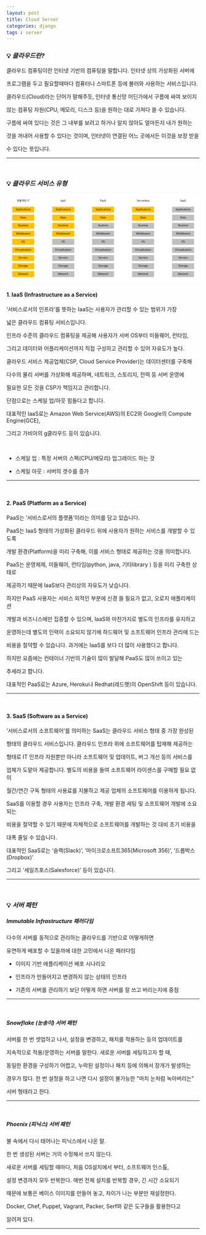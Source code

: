 ```yaml
---
layout: post
title: Cloud Server
categories: django
tags : server
---
```


### 💡 ***클라우드란?***

클라우드 컴퓨팅이란 인터넷 기반의 컴퓨팅을 말합니다. 인터넷 상의 가상화된 서버에 

프로그램을 두고 필요할때마다 컴퓨터나 스마트폰 등에 불러와 사용하는 서비스입니다. 

클라우드(Cloud)라는 단어가 말해주듯, 인터넷 통신망 어딘가에서 구름에 싸여 보이지 

않는 컴퓨팅 자원(CPU, 메모리, 디스크 등)을 원하는 대로 가져다 쓸 수 있습니다. 

구름에 싸여 있다는 것은 그 내부를 보려고 하거나 알지 않아도 얼마든지 내가 원하는 

것을 꺼내어 사용할 수 있다는 것이며, 인터넷이 연결된 어느 곳에서든 이것을 보장 받을 

수 있다는 뜻입니다. 

---

<br>

### 💡 ***클라우드 서비스 유형***

<img src="/assets/img/django/server.png">

#### 1. IaaS (Infrastructure as a Service)

‘서비스로서의 인프라’를 뜻하는 IaaS는 사용자가 관리할 수 있는 범위가 가장 

넓은 클라우드 컴퓨팅 서비스입니다.

인프라 수준의 클라우드 컴퓨팅을 제공해 사용자가 서버 OS부터 미들웨어, 런타임, 

그리고 데이터와 어플리케이션까지 직접 구성하고 관리할 수 있어 자유도가 높다.

클라우드 서비스 제공업체(CSP, Cloud Service Provider)는 데이터센터를 구축해 

다수의 물리 서버를 가상화해 제공하며, 네트워크, 스토리지, 전력 등 서버 운영에

필요한 모든 것을 CSP가 책임지고 관리합니다.

단점으로는 스케일 업/아웃 힘들다고 합니다.

대표적인 IaaS로는 Amazon Web Service(AWS)의 EC2와 Google의 Compute Engine(GCE),

그리고 가비아의 g클라우드 등이 있습니다.

<br>

- 스케일 업 : 특정 서버의 스펙(CPU/메모리) 업그레이드 하는 것

- 스케일 아웃 : 서버의 갯수를 증가

---

<br>

#### 2. PaaS (Platform as a Service)

PaaS는 ‘서비스로서의 플랫폼’이라는 의미를 담고 있습니다. 

PaaS는 IaaS 형태의 가상화된 클라우드 위에 사용자가 원하는 서비스를 개발할 수 있도록 

개발 환경(Platform)을 미리 구축해, 이를 서비스 형태로 제공하는 것을 의미합니다.

PaaS는 운영체제, 미들웨어, 런타임(python, java, 기타library ) 등을 미리 구축한 상태로 

제공하기 때문에 IaaS보다 관리상의 자유도가 낮습니다. 

하지만  PaaS 사용자는 서비스 외적인 부분에 신경 쓸 필요가 없고, 오로지 애플리케이션 

개발과 비즈니스에만 집중할 수 있으며, IaaS와 마찬가지로 별도의 인프라를 유지하고 

운영하는데 별도의 인력이 소요되지 않기에 하드웨어 및 소프트웨어 인프라 관리에 드는 

비용을 절약할 수 있습니다. 과거에는 IaaS를 보다 더 많이 사용했다고 합니다. 

하지만 요즘에는 컨테이너 기반의 기술이 많이 발달해 PaaS도 많이 쓰이고 있는 

추세라고 합니다.

대표적인 PaaS로는 Azure, Heroku나 Redhat(레드햇)의 OpenShift 등이 있습니다.

---

<br>

#### 3. SaaS (Software as a Service)

‘서비스로서의 소프트웨어’를 의미하는 SaaS는 클라우드 서비스 형태 중 가장 완성된

형태의 클라우드 서비스입니다. 클라우드 인프라 위에 소프트웨어를 탑재해 제공하는 

형태로 IT 인프라 자원뿐만 아니라 소프트웨어 및 업데이트, 버그 개선 등의 서비스를 

업체가 도맡아 제공합니다. 별도의 비용을 들여 소프트웨어 라이센스를 구매할 필요 없이 

월간/연간 구독 형태의 사용료를 지불하고 제공 업체의 소프트웨어를 이용하게 됩니다. 

SaaS를 이용할 경우 사용자는 인프라 구축, 개발 환경 세팅 및 소프트웨어 개발에 소요되는 

비용을 절약할 수 있기 때문에 자체적으로 소프트웨어를 개발하는 것 대비 초기 비용을 

대폭 줄일 수 있습니다. 

대표적인 SaaS로는 ‘슬랙(Slack)’, ‘마이크로소프트365(Microsoft 356)’, ‘드롭박스(Dropbox)’ 

그리고 ‘세일즈포스(Salesforce)’ 등이 있습니다.

---

<br>

### 💡 ***서버 패턴***

##### Immutable Infrastructure 패러다임

다수의 서버를 동적으로 관리하는 클라우드를 기반으로 어떻게하면

유연하게 배포할 수 있을까에 대한 고민에서 나온 패러다임

- 이미지 기반 애플리케이션 배포 시나리오

- 인프라가 만들어지고 변경하지 않는 상태의 인프라

- 기존의 서버를 관리하기 보단 어떻게 하면 서버를 잘 쓰고 버리는지에 중점

---

<br>

##### Snowflake (눈송이) 서버 패턴

서버를 한 번 셋업하고 나서, 설정을 변경하고, 패치를 적용하는 등의 업데이트를

지속적으로 적용/운영하는 서버를 말한다. 새로운 서버를 세팅하고자 할 때,

동일한 환경을 구성하기 어렵고, 누락된 설정이나 패치 등에 의해서 장개가 발생하는

경우가 많다. 한 번 설정을 하고 나면 다시 설정이 불가능한 "마치 눈처럼 녹아버리는"

서버 형태라고 한다.

---

<br>

##### Phoenix (피닉스) 서버 패턴

불 속에서 다시 태어나는 피닉스에서 나온 말. 

한 번 생성된 서버는 거의 수정해서 쓰지 않는다. 

새로운 서버를 세팅할 때마다, 처음 OS설치에서 부터, 소프트웨어 인스톨,

설정 변경까지 모두 반복한다. 매번 전체 설치를 반복할 경우, 긴 시간 소요되기

때문에 보통은 베이스 이미지를 만들어 놓고, 차이가 나는 부분만 재설정한다.

Docker, Chef, Puppet, Vagrant, Packer, Serf와 같은 도구들을 활용한다고 

알려져 있다.

---